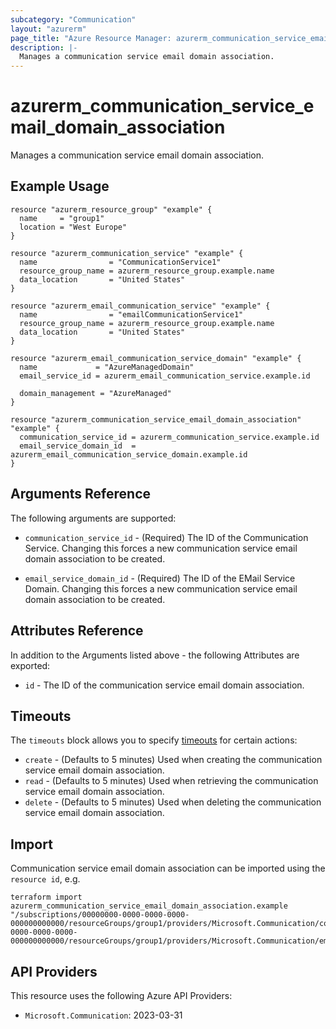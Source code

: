 ```yaml
---
subcategory: "Communication"
layout: "azurerm"
page_title: "Azure Resource Manager: azurerm_communication_service_email_domain_association"
description: |-
  Manages a communication service email domain association.
---
```


# azurerm_communication_service_email_domain_association

Manages a communication service email domain association.

## Example Usage

```hcl
resource "azurerm_resource_group" "example" {
  name     = "group1"
  location = "West Europe"
}

resource "azurerm_communication_service" "example" {
  name                = "CommunicationService1"
  resource_group_name = azurerm_resource_group.example.name
  data_location       = "United States"
}

resource "azurerm_email_communication_service" "example" {
  name                = "emailCommunicationService1"
  resource_group_name = azurerm_resource_group.example.name
  data_location       = "United States"
}

resource "azurerm_email_communication_service_domain" "example" {
  name             = "AzureManagedDomain"
  email_service_id = azurerm_email_communication_service.example.id

  domain_management = "AzureManaged"
}

resource "azurerm_communication_service_email_domain_association" "example" {
  communication_service_id = azurerm_communication_service.example.id
  email_service_domain_id  = azurerm_email_communication_service_domain.example.id
}
```

## Arguments Reference

The following arguments are supported:

* `communication_service_id` - (Required) The ID of the Communication Service. Changing this forces a new communication service email domain association to be created.

* `email_service_domain_id` - (Required) The ID of the EMail Service Domain. Changing this forces a new communication service email domain association to be created.

## Attributes Reference

In addition to the Arguments listed above - the following Attributes are exported: 

* `id` - The ID of the communication service email domain association.

## Timeouts

The `timeouts` block allows you to specify [timeouts](https://www.terraform.io/language/resources/syntax#operation-timeouts) for certain actions:

* `create` - (Defaults to 5 minutes) Used when creating the communication service email domain association.
* `read` - (Defaults to 5 minutes) Used when retrieving the communication service email domain association.
* `delete` - (Defaults to 5 minutes) Used when deleting the communication service email domain association.

## Import

Communication service email domain association can be imported using the `resource id`, e.g.

```shell
terraform import azurerm_communication_service_email_domain_association.example "/subscriptions/00000000-0000-0000-0000-000000000000/resourceGroups/group1/providers/Microsoft.Communication/communicationServices/communicationService1|/subscriptions/00000000-0000-0000-0000-000000000000/resourceGroups/group1/providers/Microsoft.Communication/emailServices/emailCommunicationService1/domains/domain1"
```

## API Providers
<!-- This section is generated, changes will be overwritten -->
This resource uses the following Azure API Providers:

* `Microsoft.Communication`: 2023-03-31
